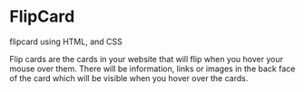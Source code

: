 # FlipCard
flipcard using HTML, and CSS

Flip cards are the cards in your website that will flip when you hover your mouse over them. There will be information, links or images in the back face of the card which will be visible when you hover over the cards.
